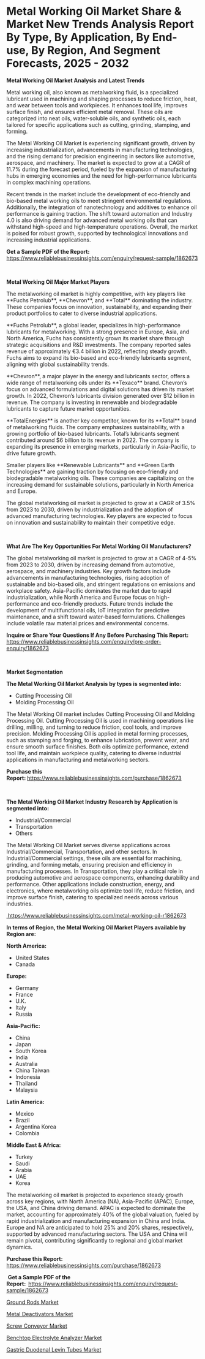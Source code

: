 <p><h1>Metal Working Oil Market Share & Market New Trends Analysis Report By Type, By Application, By End-use, By Region, And Segment Forecasts, 2025 - 2032</h1></p><p><strong>Metal Working Oil Market Analysis and Latest Trends</strong></p>
<p><p>Metal working oil, also known as metalworking fluid, is a specialized lubricant used in machining and shaping processes to reduce friction, heat, and wear between tools and workpieces. It enhances tool life, improves surface finish, and ensures efficient metal removal. These oils are categorized into neat oils, water-soluble oils, and synthetic oils, each tailored for specific applications such as cutting, grinding, stamping, and forming.</p><p>The Metal Working Oil Market is experiencing significant growth, driven by increasing industrialization, advancements in manufacturing technologies, and the rising demand for precision engineering in sectors like automotive, aerospace, and machinery. The market is expected to grow at a CAGR of 11.7% during the forecast period, fueled by the expansion of manufacturing hubs in emerging economies and the need for high-performance lubricants in complex machining operations.</p><p>Recent trends in the market include the development of eco-friendly and bio-based metal working oils to meet stringent environmental regulations. Additionally, the integration of nanotechnology and additives to enhance oil performance is gaining traction. The shift toward automation and Industry 4.0 is also driving demand for advanced metal working oils that can withstand high-speed and high-temperature operations. Overall, the market is poised for robust growth, supported by technological innovations and increasing industrial applications.</p></p>
<p><strong>Get a Sample PDF of the Report:&nbsp;</strong> <a href="https://www.reliablebusinessinsights.com/enquiry/request-sample/1862673?utm_campaign=1877&utm_medium=2&utm_source=Github&utm_content=ia&utm_term=24012025&utm_id=metal-working-oil">https://www.reliablebusinessinsights.com/enquiry/request-sample/1862673</a></p>
<p>&nbsp;</p>
<p><strong>Metal Working Oil Major Market Players</strong></p>
<p><p>The metalworking oil market is highly competitive, with key players like **Fuchs Petrolub**, **Chevron**, and **Total** dominating the industry. These companies focus on innovation, sustainability, and expanding their product portfolios to cater to diverse industrial applications.</p><p>**Fuchs Petrolub**, a global leader, specializes in high-performance lubricants for metalworking. With a strong presence in Europe, Asia, and North America, Fuchs has consistently grown its market share through strategic acquisitions and R&D investments. The company reported sales revenue of approximately €3.4 billion in 2022, reflecting steady growth. Fuchs aims to expand its bio-based and eco-friendly lubricants segment, aligning with global sustainability trends.</p><p>**Chevron**, a major player in the energy and lubricants sector, offers a wide range of metalworking oils under its **Texaco** brand. Chevron’s focus on advanced formulations and digital solutions has driven its market growth. In 2022, Chevron’s lubricants division generated over $12 billion in revenue. The company is investing in renewable and biodegradable lubricants to capture future market opportunities.</p><p>**TotalEnergies** is another key competitor, known for its **Total** brand of metalworking fluids. The company emphasizes sustainability, with a growing portfolio of bio-based lubricants. Total’s lubricants segment contributed around $6 billion to its revenue in 2022. The company is expanding its presence in emerging markets, particularly in Asia-Pacific, to drive future growth.</p><p>Smaller players like **Renewable Lubricants** and **Green Earth Technologies** are gaining traction by focusing on eco-friendly and biodegradable metalworking oils. These companies are capitalizing on the increasing demand for sustainable solutions, particularly in North America and Europe.</p><p>The global metalworking oil market is projected to grow at a CAGR of 3.5% from 2023 to 2030, driven by industrialization and the adoption of advanced manufacturing technologies. Key players are expected to focus on innovation and sustainability to maintain their competitive edge.</p></p>
<p>&nbsp;</p>
<p><strong>What Are The Key Opportunities For Metal Working Oil Manufacturers?</strong></p>
<p><p>The global metalworking oil market is projected to grow at a CAGR of 4-5% from 2023 to 2030, driven by increasing demand from automotive, aerospace, and machinery industries. Key growth factors include advancements in manufacturing technologies, rising adoption of sustainable and bio-based oils, and stringent regulations on emissions and workplace safety. Asia-Pacific dominates the market due to rapid industrialization, while North America and Europe focus on high-performance and eco-friendly products. Future trends include the development of multifunctional oils, IoT integration for predictive maintenance, and a shift toward water-based formulations. Challenges include volatile raw material prices and environmental concerns.</p></p>
<p><strong>Inquire or Share Your Questions If Any Before Purchasing This Report:</strong> <a href="https://www.reliablebusinessinsights.com/enquiry/pre-order-enquiry/1862673?utm_campaign=1877&utm_medium=2&utm_source=Github&utm_content=ia&utm_term=24012025&utm_id=metal-working-oil">https://www.reliablebusinessinsights.com/enquiry/pre-order-enquiry/1862673</a></p>
<p>&nbsp;</p>
<p><strong>Market Segmentation</strong></p>
<p><strong>The Metal Working Oil Market Analysis by types is segmented into:</strong></p>
<p><ul><li>Cutting Processing Oil</li><li>Molding Processing Oil</li></ul></p>
<p><p>The Metal Working Oil market includes Cutting Processing Oil and Molding Processing Oil. Cutting Processing Oil is used in machining operations like drilling, milling, and turning to reduce friction, cool tools, and improve precision. Molding Processing Oil is applied in metal forming processes, such as stamping and forging, to enhance lubrication, prevent wear, and ensure smooth surface finishes. Both oils optimize performance, extend tool life, and maintain workpiece quality, catering to diverse industrial applications in manufacturing and metalworking sectors.</p></p>
<p><strong>Purchase this Report:&nbsp;</strong><a href="https://www.reliablebusinessinsights.com/purchase/1862673?utm_campaign=1877&utm_medium=2&utm_source=Github&utm_content=ia&utm_term=24012025&utm_id=metal-working-oil">https://www.reliablebusinessinsights.com/purchase/1862673</a></p>
<p>&nbsp;</p>
<p><strong>The Metal Working Oil Market Industry Research by Application is segmented into:</strong></p>
<p><ul><li>Industrial/Commercial</li><li>Transportation</li><li>Others</li></ul></p>
<p><p>The Metal Working Oil Market serves diverse applications across Industrial/Commercial, Transportation, and other sectors. In Industrial/Commercial settings, these oils are essential for machining, grinding, and forming metals, ensuring precision and efficiency in manufacturing processes. In Transportation, they play a critical role in producing automotive and aerospace components, enhancing durability and performance. Other applications include construction, energy, and electronics, where metalworking oils optimize tool life, reduce friction, and improve surface finish, catering to specialized needs across various industries.</p></p>
<p><a href="https://www.reliablebusinessinsights.com/metal-working-oil-r1862673?utm_campaign=1877&utm_medium=2&utm_source=Github&utm_content=ia&utm_term=24012025&utm_id=metal-working-oil">&nbsp;https://www.reliablebusinessinsights.com/metal-working-oil-r1862673</a></p>
<p><strong>In terms of Region, the Metal Working Oil Market Players available by Region are:</strong></p>
<p>
    <p> <strong> North America: </strong>
        <ul>
            <li>United States</li>
            <li>Canada</li>
        </ul>
        </p> 
    <p> <strong> Europe: </strong>
        <ul>
            <li>Germany</li>
            <li>France</li>
            <li>U.K.</li>
            <li>Italy</li>
            <li>Russia</li>
        </ul>
        </p> 
    <p> <strong> Asia-Pacific: </strong>
        <ul>
            <li>China</li>
            <li>Japan</li>
            <li>South Korea</li>
            <li>India</li>
            <li>Australia</li>
            <li>China Taiwan</li>
            <li>Indonesia</li>
            <li>Thailand</li>
            <li>Malaysia</li>
        </ul>
        </p> 
    <p> <strong> Latin America: </strong>
        <ul>
            <li>Mexico</li>
            <li>Brazil</li>
            <li>Argentina Korea</li>
            <li>Colombia</li>
        </ul>
        </p> 
    <p> <strong> Middle East & Africa: </strong>
        <ul>
            <li>Turkey</li>
            <li>Saudi</li>
            <li>Arabia</li>
            <li>UAE</li>
            <li>Korea</li>
        </ul>
    </p>
    </p>
<p><p>The metalworking oil market is projected to experience steady growth across key regions, with North America (NA), Asia-Pacific (APAC), Europe, the USA, and China driving demand. APAC is expected to dominate the market, accounting for approximately 40% of the global valuation, fueled by rapid industrialization and manufacturing expansion in China and India. Europe and NA are anticipated to hold 25% and 20% shares, respectively, supported by advanced manufacturing sectors. The USA and China will remain pivotal, contributing significantly to regional and global market dynamics.</p></p>
<p><strong>Purchase this Report: </strong><a href="https://www.reliablebusinessinsights.com/purchase/1862673?utm_campaign=1877&utm_medium=2&utm_source=Github&utm_content=ia&utm_term=24012025&utm_id=metal-working-oil">https://www.reliablebusinessinsights.com/purchase/1862673</a></p>
<p>&nbsp;<strong>Get a Sample PDF of the Report:&nbsp;&nbsp;</strong><a href="https://www.reliablebusinessinsights.com/enquiry/request-sample/1862673?utm_campaign=1877&utm_medium=2&utm_source=Github&utm_content=ia&utm_term=24012025&utm_id=metal-working-oil">https://www.reliablebusinessinsights.com/enquiry/request-sample/1862673</a></p>
<p><strong></strong></p>
<p><p><a href="https://github.com/yazminwollma30/Market-Research-Report-List-1/blob/main/ground-rods-market.md?utm_campaign=1877&utm_medium=2&utm_source=Github&utm_content=ia&utm_term=24012025&utm_id=metal-working-oil">Ground Rods Market</a></p><p><a href="https://github.com/steidmindy199393/Market-Research-Report-List-1/blob/main/metal-deactivators-market.md?utm_campaign=1877&utm_medium=2&utm_source=Github&utm_content=ia&utm_term=24012025&utm_id=metal-working-oil">Metal Deactivators Market</a></p><p><a href="https://www.linkedin.com/pulse/industry-analysis-technological-advancements-screw-conveyor-zzzqf?utm_campaign=1877&utm_medium=2&utm_source=Github&utm_content=ia&utm_term=24012025&utm_id=metal-working-oil">Screw Conveyor Market</a></p><p><a href="https://www.linkedin.com/pulse/benchtop-electrolyte-analyzer-industry-sector-market-ksbzc?utm_campaign=1877&utm_medium=2&utm_source=Github&utm_content=ia&utm_term=24012025&utm_id=metal-working-oil">Benchtop Electrolyte Analyzer Market</a></p><p><a href="https://www.linkedin.com/pulse/overview-gastric-duodenal-levin-tubes-market-2025-2032-size-tvs4e?utm_campaign=1877&utm_medium=2&utm_source=Github&utm_content=ia&utm_term=24012025&utm_id=metal-working-oil">Gastric Duodenal Levin Tubes Market</a></p></p>